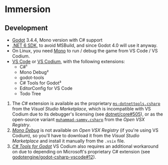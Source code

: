 # Immersion

## Development

- [Godot] 3.4.4, Mono version with C# support
- [.NET 6 SDK], to avoid MSBuild, and since Godot 4.0 will use it anyway.
- On Linux, you need [Mono] to run / debug the game from VS Code / VS Codium.
- [VS Code] or [VS Codium], with the following extensions:
  - C#¹
  - Mono Debug²
  - godot-tools
  - C# Tools for Godot³
  - EditorConfig for VS Code
  - Todo Tree

1) The *C#* extension is available as the proprietary [`ms-dotnettools.csharp`] from the *Visual Studio Marketplace*, which is incompatible with VS Codium due to its debugger's licensing (see [dotnet/core#505](https://github.com/dotnet/core/issues/505)), or as the open-source variant [`muhammad-sammy.csharp`] from the *Open VSX Registry*.
2) *[Mono Debug]* is not available on *Open VSX Registry* (if you're using VS Codium), so you'll have to download it from the *Visual Studio Marketplace* and install it manually from the `.vsix` file.
3) *[C# Tools for Godot]* VS Codium also requires an additional workaround on due to depending on Microsoft's proprietary C# extension (see [godotengine/godot-csharp-vscode#12](https://github.com/godotengine/godot-csharp-vscode/issues/12)).

[Godot]: https://godotengine.org/download
[.NET 6 SDK]: https://dotnet.microsoft.com/en-us/download
[Mono]: https://www.mono-project.com/download/stable/
[VS Code]: https://code.visualstudio.com/Download
[VS Codium]: https://vscodium.com/#install

[`ms-dotnettools.csharp`]: https://marketplace.visualstudio.com/items?itemName=ms-dotnettools.csharp
[`muhammad-sammy.csharp`]: https://open-vsx.org/extension/muhammad-sammy/csharp
[Mono Debug]: https://marketplace.visualstudio.com/items?itemName=ms-vscode.mono-debug
[C# Tools for Godot]: https://marketplace.visualstudio.com/items?itemName=neikeq.godot-csharp-vscode

